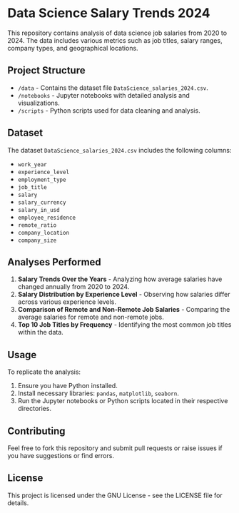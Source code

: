 # Data Science Salary Trends 2024

This repository contains analysis of data science job salaries from 2020 to 2024. The data includes various metrics such as job titles, salary ranges, company types, and geographical locations.

## Project Structure

- `/data` - Contains the dataset file `DataScience_salaries_2024.csv`.
- `/notebooks` - Jupyter notebooks with detailed analysis and visualizations.
- `/scripts` - Python scripts used for data cleaning and analysis.

## Dataset

The dataset `DataScience_salaries_2024.csv` includes the following columns:
- `work_year`
- `experience_level`
- `employment_type`
- `job_title`
- `salary`
- `salary_currency`
- `salary_in_usd`
- `employee_residence`
- `remote_ratio`
- `company_location`
- `company_size`

## Analyses Performed

1. **Salary Trends Over the Years** - Analyzing how average salaries have changed annually from 2020 to 2024.
2. **Salary Distribution by Experience Level** - Observing how salaries differ across various experience levels.
3. **Comparison of Remote and Non-Remote Job Salaries** - Comparing the average salaries for remote and non-remote jobs.
4. **Top 10 Job Titles by Frequency** - Identifying the most common job titles within the data.

## Usage

To replicate the analysis:
1. Ensure you have Python installed.
2. Install necessary libraries: `pandas`, `matplotlib`, `seaborn`.
3. Run the Jupyter notebooks or Python scripts located in their respective directories.

## Contributing

Feel free to fork this repository and submit pull requests or raise issues if you have suggestions or find errors.

## License

This project is licensed under the GNU License - see the LICENSE file for details.

